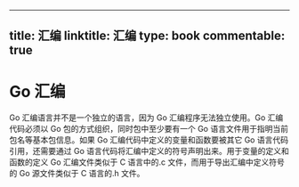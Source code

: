 
---
title: 汇编
linktitle: 汇编
type: book
commentable: true
---

# Go 汇编

Go 汇编语言并不是一个独立的语言，因为 Go 汇编程序无法独立使用。Go 汇编代码必须以 Go 包的方式组织，同时包中至少要有一个 Go 语言文件用于指明当前包名等基本包信息。如果 Go 汇编代码中定义的变量和函数要被其它 Go 语言代码引用，还需要通过 Go 语言代码将汇编中定义的符号声明出来。用于变量的定义和函数的定义 Go 汇编文件类似于 C 语言中的.c 文件，而用于导出汇编中定义符号的 Go 源文件类似于 C 语言的.h 文件。

    